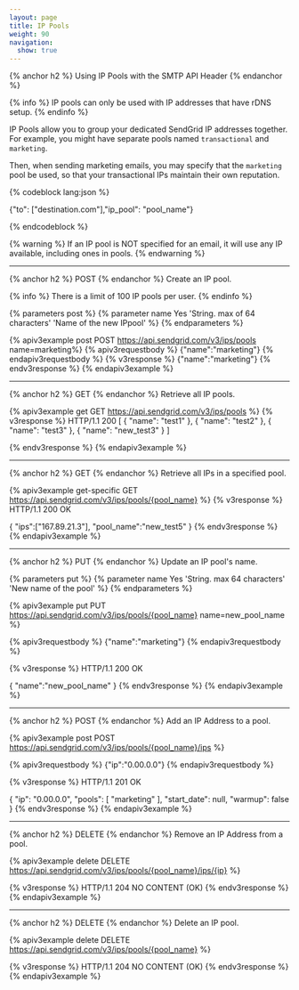 ```yaml
---
layout: page
title: IP Pools
weight: 90
navigation:
  show: true
---
```


{% anchor h2 %}
Using IP Pools with the SMTP API Header
{% endanchor %}

{% info %}
IP pools can only be used with IP addresses that have rDNS setup.
{% endinfo %}

IP Pools allow you to group your dedicated SendGrid IP addresses
together. For example, you might have separate pools named
`transactional` and `marketing`. 

Then, when sending marketing emails, you may specify that the `marketing` pool be used, so that your transactional IPs maintain their own reputation.

{% codeblock lang:json %}

{"to": ["destination.com"],"ip_pool": "pool_name"}

{% endcodeblock %}

{% warning %}
If an IP pool is NOT specified for an email, it will use any IP available, including ones in pools.
{% endwarning %}

* * * * *

{% anchor h2 %}
POST
{% endanchor %}
Create an IP pool.

{% info %}
There is a limit of 100 IP pools per user.
{% endinfo %}

{% parameters post %}
  {% parameter name Yes 'String. max of 64 characters' 'Name of the new IPpool' %}
{% endparameters %}

{% apiv3example post POST https://api.sendgrid.com/v3/ips/pools name=marketing%}
{% apiv3requestbody %} {"name":"marketing"} {% endapiv3requestbody %}
{% v3response %}
{"name":"marketing"}
{% endv3response %}
{% endapiv3example %}

* * * * *

{% anchor h2 %}
GET
{% endanchor  %}
Retrieve all IP pools.

{% apiv3example get GET https://api.sendgrid.com/v3/ips/pools %}
{% v3response %}
HTTP/1.1 200
[
  {
    "name": "test1"
  },
  {
    "name": "test2"
  },
  {
    "name": "test3"
  },
  {
    "name": "new_test3"
  }
]

{% endv3response %}
{% endapiv3example %}

* * * * *

{% anchor h2 %}
GET
{% endanchor %}
Retrieve all IPs in a specified pool.

{% apiv3example get-specific GET https://api.sendgrid.com/v3/ips/pools/{pool_name} %}
{% v3response %}
HTTP/1.1 200 OK	

{
  "ips":["167.89.21.3"],
  "pool_name":"new_test5"
}
{% endv3response %}
{% endapiv3example %}

* * * * *

{% anchor h2 %}
PUT
{% endanchor %}
Update an IP pool's name.

{% parameters put %}
  {% parameter name Yes 'String. max 64 characters' 'New name of the pool' %}
{% endparameters %}

{% apiv3example put PUT https://api.sendgrid.com/v3/ips/pools/{pool_name} name=new_pool_name %}

{% apiv3requestbody %} {"name":"marketing"} {% endapiv3requestbody %}

{% v3response %}
HTTP/1.1 200 OK	

{
	"name":"new_pool_name"
}
{% endv3response %}
{% endapiv3example %}

* * * * *

{% anchor h2 %}
POST
{% endanchor %}
Add an IP Address to a pool.

{% apiv3example post POST https://api.sendgrid.com/v3/ips/pools/{pool_name}/ips %}

{% apiv3requestbody %} {"ip":"0.00.0.0"} {% endapiv3requestbody %}

{% v3response %}
HTTP/1.1 201 OK	

{
  "ip": "0.00.0.0",
  "pools": [
    "marketing"
  ],
  "start_date": null,
  "warmup": false
}
{% endv3response %}
{% endapiv3example %}

* * * * *

{% anchor h2 %}
DELETE
{% endanchor %}
Remove an IP Address from a pool.

{% apiv3example delete DELETE https://api.sendgrid.com/v3/ips/pools/{pool_name}/ips/{ip} %}

{% v3response %}
HTTP/1.1 204 NO CONTENT (OK)
{% endv3response %}
{% endapiv3example %}

* * * * *

{% anchor h2 %}
DELETE
{% endanchor %}
Delete an IP pool.

{% apiv3example delete DELETE https://api.sendgrid.com/v3/ips/pools/{pool_name} %}

{% v3response %}
HTTP/1.1 204 NO CONTENT (OK)
{% endv3response %}
{% endapiv3example %}

